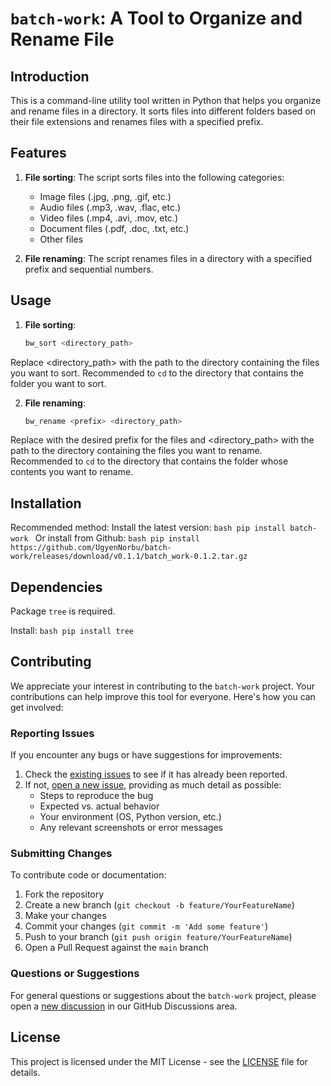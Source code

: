 # `batch-work`: A Tool to Organize and Rename File

## Introduction
This is a command-line utility tool written in Python that helps you organize and rename files in a directory. It sorts files into different folders based on their file extensions and renames files with a specified prefix.

## Features

1. **File sorting**: The script sorts files into the following categories:
   - Image files (.jpg, .png, .gif, etc.)
   - Audio files (.mp3, .wav, .flac, etc.)
   - Video files (.mp4, .avi, .mov, etc.)
   - Document files (.pdf, .doc, .txt, etc.)
   - Other files

2. **File renaming**: The script renames files in a directory with a specified prefix and sequential numbers.


## Usage

1. **File sorting**:
   ```bash
   bw_sort <directory_path>
   ```

Replace <directory_path> with the path to the directory containing the files you want to sort. Recommended to `cd` to the directory that contains the folder you want to sort.

2. **File renaming**:
    ```bash
    bw_rename <prefix> <directory_path>
    ```

Replace <prefix> with the desired prefix for the files and <directory_path> with the path to the directory containing the files you want to rename. 
Recommended to `cd` to the directory that contains the folder whose contents you want to rename.

## Installation
Recommended method:
Install the latest version:
    ```bash
    pip install batch-work
    ```
Or install from Github:
    ```bash
    pip install https://github.com/UgyenNorbu/batch-work/releases/download/v0.1.1/batch_work-0.1.2.tar.gz
    ```
## Dependencies
Package `tree` is required. 

Install:
    ```bash
    pip install tree
    ```

## Contributing
We appreciate your interest in contributing to the `batch-work` project. Your contributions can help improve this tool for everyone. Here's how you can get involved:

### Reporting Issues

If you encounter any bugs or have suggestions for improvements:

1. Check the [existing issues](https://github.com/UgyenNorbu/batch-work/issues) to see if it has already been reported.
2. If not, [open a new issue](https://github.com/UgyenNorbu/batch-work/issues/new), providing as much detail as possible:
   - Steps to reproduce the bug
   - Expected vs. actual behavior
   - Your environment (OS, Python version, etc.)
   - Any relevant screenshots or error messages

### Submitting Changes

To contribute code or documentation:

1. Fork the repository
2. Create a new branch (`git checkout -b feature/YourFeatureName`)
3. Make your changes
4. Commit your changes (`git commit -m 'Add some feature'`)
5. Push to your branch (`git push origin feature/YourFeatureName`)
6. Open a Pull Request against the `main` branch

### Questions or Suggestions

For general questions or suggestions about the `batch-work` project, please open a [new discussion](https://github.com/UgyenNorbu/batch-work/discussions) in our GitHub Discussions area.

## License

This project is licensed under the MIT License - see the [LICENSE](LICENSE) file for details.
